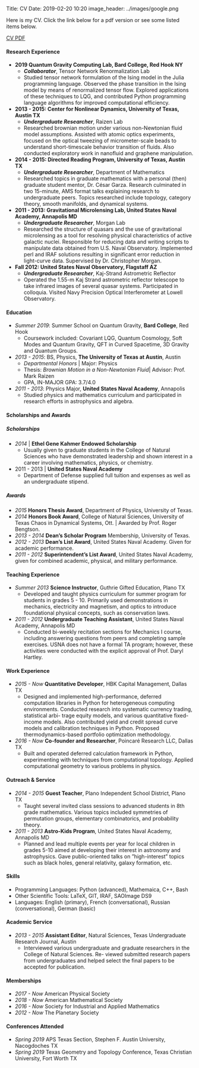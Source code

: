 Title: CV
Date: 2019-02-20 10:20
image_header: ../images/google.png

Here is my CV. Click the link below for a pdf version or see some listed items below.

[CV PDF]({static}/pdfs/cv.pdf)


#### Research Experience
- **2019 Quantum Gravity Computing Lab, Bard College, Red Hook NY**
    - **_Collaborator_**, Tensor Network Renormalization Lab
    - Studied tensor network formulation of the Ising model in the Julia programming language. Observed the phase transition in the Ising model by means of renormalized tensor flow. Explored applications of these techniques to LQG, and contributed Python programming language algorithms for improved computational efficiency.
- **2013 - 2015: Center for Nonlinear Dynamics, University of Texas, Austin TX**
    - **_Undergraduate Researcher_**, Raizen Lab
    - Researched brownian motion under various non-Newtonian fluid model assumptions. Assisted with atomic optics experiments, focused on the optical tweezing of micrometer-scale beads to understand short-timescale behavior transition of fluids. Also conducted exploratory work in nanofluid and graphene manipulation.
- **2014 - 2015: Directed Reading Program, University of Texas, Austin TX**
    - **_Undergraduate Researcher_**, Department of Mathematics
    - Researched topics in graduate mathematics with a personal (then) graduate student mentor, Dr. César Garza. Research culminated in two 15-minute, AMS format talks explaining research to undergraduate peers. Topics researched include topology, category theory, smooth manifolds, and dynamical systems.
- **2011 - 2013: Gravitational Microlensing Lab, United States Naval Academy, Annapolis MD**
    - **_Undergraduate Researcher_**, Morgan Lab
    - Researched the structure of quasars and the use of gravitational microlensing as a tool for resolving physical characteristics of active galactic nuclei. Responsible for reducing data and writing scripts to manipulate data obtained from U.S. Naval Observatory. Implemented perl and IRAF solutions resulting in significant error reduction in light-curve data. Supervised by Dr. Christopher Morgan.
- **Fall 2012: United States Naval Observatory, Flagstaff AZ**
    - **_Undergraduate Researcher_**, Kaj-Strand Astrometric Reflector
    - Operated the 1.55-m Kaj Strand astrometric reflector telescope to take infrared images of several quasar systems. Participated in colloquia. Visited Navy Precision Optical Interferometer at Lowell Observatory.


#### Education
- _Summer 2019_: Summer School on Quantum Gravity, **Bard College**, Red Hook
    - Coursework included: Covariant LQG, Quantum Cosmology, Soft Modes and Quantum Gravity, QFT in Curved Spacetime, 3D Gravity and Quantum Groups.
- _2013 - 2015_: BS, Physics, **The University of Texas at Austin**, Austin
    - _Departmental Honors_ | Major: Physics
    - Thesis: _Brownian Motion in a Non-Newtonian Fluid_| Advisor: Prof. Mark Raizen
    - GPA, IN-MAJOR GPA: 3.7/4.0
- _2011 - 2013_: Physics Major, **United States Naval Academy**, Annapolis
    - Studied physics and mathematics curriculum and participated in research efforts in astrophysics and algebra.


#### Scholarships and Awards
##### Scholarships
- _2014_ | **Ethel Gene Kahmer Endowed Scholarship**
    - Usually given to graduate students in the College of Natural Sciences who have demonstrated leadership and shown interest in a career involving mathematics, physics, or chemistry.
- 2011 - 2013 | **United States Naval Academy**
    - Department of Defense supplied full tuition and expenses as well as an undergraduate stipend.
##### Awards
- _2015_ **Honors Thesis Award**, Department of Physics, University of Texas.
- _2014_ **Honors Book Award**, College of Natural Sciences, University of Texas Chaos in Dynamical Systems, Ott. | Awarded by Prof. Roger Bengtson.
- _2013 - 2014_ **Dean’s Scholar Program** Membership, University of Texas.
- _2012 - 2013_ **Dean’s List Award**, United States Naval Academy. Given for academic performance.
- _2011 - 2012_ **Superintendent’s List Award**, United States Naval Academy, given for combined academic, physical, and military performance.


#### Teaching Experience
- _Summer 2013_ **Science Instructor**, Guthrie Gifted Education, Plano TX
    - Developed and taught physics curriculum for summer program for students in grades 5 - 10. Primarily used demonstrations in mechanics, electricity and magnetism, and optics to introduce foundational physical concepts, such as conservation laws.
- _2011 - 2012_ **Undergraduate Teaching Assistant**, United States Naval Academy, Annapolis MD
    - Conducted bi-weekly recitation sections for Mechanics I course, including answering questions from peers and completing sample exercises. USNA does not have a formal TA program; however, these activities were conducted with the explicit approval of Prof. Daryl Hartley.


#### Work Experience
- _2015 - Now_ **Quantitative Developer**, HBK Capital Management, Dallas TX
    - Designed and implemented high-performance, deferred computation libraries in Python for heterogeneous computing environments. Conducted research into systematic currency trading, statistical arbi- trage equity models, and various quantitative fixed-income models. Also contributed yield and credit spread curve models and calibration techniques in Python. Proposed thermodynamics-based portfolio optimization methodology.
- _2016 - Now_ **Co-founder and Researcher**, Poincaré Research LLC, Dallas TX
    - Built and operated deferred calculation framework in Python, experimenting with techniques from computational topology. Applied computational geometry to various problems in physics.


#### Outreach & Service
- _2014 - 2015_ **Guest Teacher**, Plano Independent School District, Plano TX
    - Taught several invited class sessions to advanced students in 8th grade mathematics. Various topics included symmetries of permutation groups, elementary combinatorics, and probability theory.
- _2011 - 2013_ **Astro-Kids Program**, United States Naval Academy, Annapolis MD
    - Planned and lead multiple events per year for local children in grades 5-10 aimed at developing their interest in astronomy and astrophysics. Gave public-oriented talks on ”high-interest” topics such as black holes, general relativity, galaxy formation, etc.


#### Skills
- Programming Languages: Python (advanced), Mathemaica, C++, Bash 
- Other Scientific Tools: LaTeX, GIT, IRAF, SAOImage DS9  
- Languages: English (primary), French (conversational), Russian (conversational), German (basic)


#### Academic Service
- _2013 - 2015_ **Assistant Editor**, Natural Sciences, Texas Undergraduate Research Journal, Austin
    - Interviewed various undergraduate and graduate researchers in the College of Natural Sciences. Re- viewed submitted research papers from undergraduates and helped select the final papers to be accepted for publication.


#### Memberships
- _2017 - Now_ American Physical Society 
- _2018 - Now_ American Mathematical Society 
- _2016 - Now_ Society for Industrial and Applied Mathematics 
- _2012 - Now_ The Planetary Society


#### Conferences Attended
- _Spring 2019_ APS Texas Section, Stephen F. Austin University, Nacogdoches TX
- _Spring 2019_ Texas Geometry and Topology Conference, Texas Christian University, Fort Worth TX


<br>
